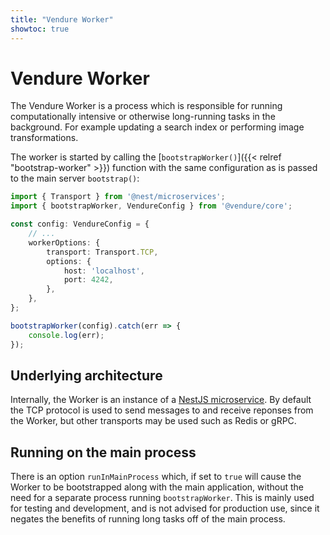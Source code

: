 ```yaml
---
title: "Vendure Worker"
showtoc: true
---
```


# Vendure Worker
 
The Vendure Worker is a process which is responsible for running computationally intensive or otherwise long-running tasks in the background. For example updating a search index or performing image transformations.

The worker is started by calling the [`bootstrapWorker()`]({{< relref "bootstrap-worker" >}}) function with the same configuration as is passed to the main server `bootstrap()`:

```TypeScript
import { Transport } from '@nest/microservices';
import { bootstrapWorker, VendureConfig } from '@vendure/core';

const config: VendureConfig = {
    // ...
    workerOptions: {
        transport: Transport.TCP,
        options: {
            host: 'localhost',
            port: 4242,
        },
    },
};

bootstrapWorker(config).catch(err => {
    console.log(err);
});
```

## Underlying architecture

Internally, the Worker is an instance of a [NestJS microservice](https://docs.nestjs.com/microservices/basics). By default the TCP protocol is used to send messages to and receive reponses from the Worker, but other transports may be used such as Redis or gRPC.

## Running on the main process

There is an option `runInMainProcess` which, if set to `true` will cause the Worker to be bootstrapped along with the main application, without the need for a separate process running `bootstrapWorker`. This is mainly used for testing and development, and is not advised for production use, since it negates the benefits of running long tasks off of the main process.
